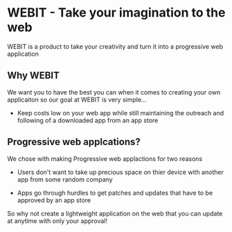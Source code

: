# WEBIT - Take your imagination to the web
WEBIT is a product to take your creativity and turn it into a progressive web application

## Why WEBIT
We want you to have the best you can when it comes to creating your own applicaiton so our goal at WEBIT is very simple...

* Keep costs low on your web app while still maintaining the outreach and following of a downloaded app from an app store

## Progressive web applcations? 
We chose with making Progressive web applactions for two reasons

* Users don't want to take up precious space on thier device with another app from some random company

* Apps go through hurdles to get patches and updates that have to be approved by an app store

So why not create a lightweight application on the web that you can update at anytime with only your approval!